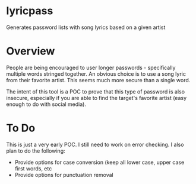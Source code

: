 # lyricpass
Generates password lists with song lyrics based on a given artist

# Overview
People are being encouraged to user longer passwords - specifically multiple words stringed together.
An obvious choice is to use a song lyric from their favorite artist. This seems much more secure than a single word.

The intent of this tool is a POC to prove that this type of password is also insecure, especially if you are able to
find the target's favorite artist (easy enough to do with social media).

# To Do
This is just a very early POC. I still need to work on error checking. I also plan to do the following:
- Provide options for case conversion (keep all lower case, upper case first words, etc
- Provide options for punctuation removal